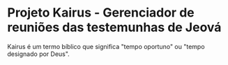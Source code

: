# Projeto Kairus - Gerenciador de reuniões das testemunhas de Jeová

Kairus é um termo bíblico que significa "tempo oportuno" ou "tempo designado por Deus". 
